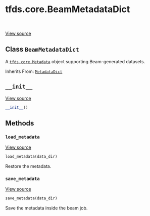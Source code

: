 <div itemscope itemtype="http://developers.google.com/ReferenceObject">
<meta itemprop="name" content="tfds.core.BeamMetadataDict" />
<meta itemprop="path" content="Stable" />
<meta itemprop="property" content="__init__"/>
<meta itemprop="property" content="load_metadata"/>
<meta itemprop="property" content="save_metadata"/>
</div>

# tfds.core.BeamMetadataDict

<!-- Insert buttons and diff -->

<table class="tfo-notebook-buttons tfo-api" align="left">
</table>

<a target="_blank" href="https://github.com/tensorflow/datasets/tree/master/tensorflow_datasets/core/dataset_info.py">View
source</a>

<!-- Equality marker -->

## Class `BeamMetadataDict`

A <a href="../../tfds/core/Metadata.md"><code>tfds.core.Metadata</code></a>
object supporting Beam-generated datasets.

Inherits From: [`MetadataDict`](../../tfds/core/MetadataDict.md)

<!-- Placeholder for "Used in" -->

<h2 id="__init__"><code>__init__</code></h2>

<a target="_blank" href="https://github.com/tensorflow/datasets/tree/master/tensorflow_datasets/core/dataset_info.py">View
source</a>

```python
__init__()
```

## Methods

<h3 id="load_metadata"><code>load_metadata</code></h3>

<a target="_blank" href="https://github.com/tensorflow/datasets/tree/master/tensorflow_datasets/core/dataset_info.py">View
source</a>

```python
load_metadata(data_dir)
```

Restore the metadata.

<h3 id="save_metadata"><code>save_metadata</code></h3>

<a target="_blank" href="https://github.com/tensorflow/datasets/tree/master/tensorflow_datasets/core/dataset_info.py">View
source</a>

```python
save_metadata(data_dir)
```

Save the metadata inside the beam job.

